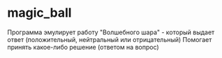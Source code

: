 # magic_ball

Программа эмулирует работу "Волшебного шара" - который выдает ответ (положительный, нейтральный или отрицательный)
Помогает принять какое-либо решение (ответом на вопрос)

